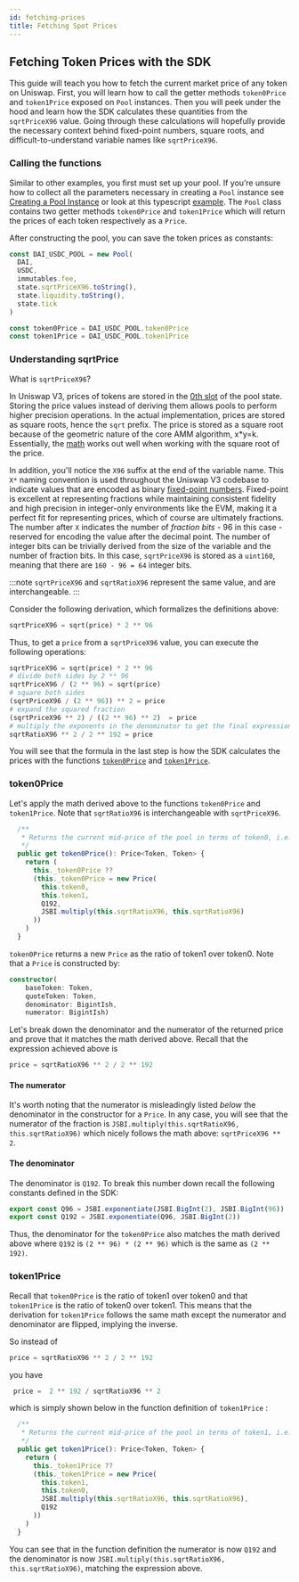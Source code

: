```yaml
---
id: fetching-prices
title: Fetching Spot Prices
---
```


## Fetching Token Prices with the SDK

This guide will teach you how to fetch the current market price of any token on Uniswap. First, you will learn how to call the getter methods `token0Price` and `token1Price` exposed on `Pool` instances. Then you will peek under the hood and learn how the SDK calculates these quantities from the `sqrtPriceX96` value. Going through these calculations will hopefully provide the necessary context behind fixed-point numbers, square roots, and difficult-to-understand variable names like `sqrtPriceX96`.

### Calling the functions

Similar to other examples, you first must set up your pool. If you’re unsure how to collect all the parameters necessary in creating a `Pool` instance see [Creating a Pool Instance](https://docs.uniswap.org/sdk/guides/creating-a-pool) or look at this typescript [example](https://github.com/Uniswap/uniswap-docs/blob/main/sdk-examples/AddAndRemoveLiquidity.tsx). The `Pool` class contains two getter methods `token0Price` and `token1Price` which will return the prices of each token respectively as a `Price`.

After constructing the pool, you can save the token prices as constants:

```typescript
const DAI_USDC_POOL = new Pool(
  DAI,
  USDC,
  immutables.fee,
  state.sqrtPriceX96.toString(),
  state.liquidity.toString(),
  state.tick
)

const token0Price = DAI_USDC_POOL.token0Price
const token1Price = DAI_USDC_POOL.token1Price
```

### Understanding sqrtPrice

What is `sqrtPriceX96`?

In Uniswap V3, prices of tokens are stored in the [0th slot](https://docs.uniswap.org/protocol/reference/core/interfaces/pool/IUniswapV3PoolState#slot0) of the pool state. Storing the price values instead of deriving them allows pools to perform higher precision operations. In the actual implementation, prices are stored as square roots, hence the `sqrt` prefix. The price is stored as a square root because of the geometric nature of the core AMM algorithm, x\*y=k. Essentially, the [math](https://uniswap.org/whitepaper-v3.pdf) works out well when working with the square root of the price.

In addition, you'll notice the `X96` suffix at the end of the variable name. This `X*` naming convention is used throughout the Uniswap V3 codebase to indicate values that are encoded as binary [fixed-point numbers](https://en.wikipedia.org/wiki/Fixed-point_arithmetic). Fixed-point is excellent at representing fractions while maintaining consistent fidelity and high precision in integer-only environments like the EVM, making it a perfect fit for representing prices, which of course are ultimately fractions. The number after `X` indicates the number of _fraction bits_ - 96 in this case - reserved for encoding the value after the decimal point. The number of integer bits can be trivially derived from the size of the variable and the number of fraction bits. In this case, `sqrtPriceX96` is stored as a `uint160`, meaning that there are `160 - 96 = 64` integer bits.

:::note
`sqrtPriceX96` and `sqrtRatioX96` represent the same value, and are interchangeable.
:::

Consider the following derivation, which formalizes the definitions above:

```python
sqrtPriceX96 = sqrt(price) * 2 ** 96
```

Thus, to get a `price` from a `sqrtPriceX96` value, you can execute the following operations:

```python
sqrtPriceX96 = sqrt(price) * 2 ** 96
# divide both sides by 2 ** 96
sqrtPriceX96 / (2 ** 96) = sqrt(price)
# square both sides
(sqrtPriceX96 / (2 ** 96)) ** 2 = price
# expand the squared fraction
(sqrtPriceX96 ** 2) / ((2 ** 96) ** 2)  = price
# multiply the exponents in the denominator to get the final expression
sqrtRatioX96 ** 2 / 2 ** 192 = price
```

You will see that the formula in the last step is how the SDK calculates the prices with the functions [`token0Price`](#token0price) and [`token1Price`](#token1price).

### token0Price

Let's apply the math derived above to the functions `token0Price` and `token1Price`. Note that `sqrtRatioX96` is interchangeable with `sqrtPriceX96`.

```typescript
  /**
   * Returns the current mid-price of the pool in terms of token0, i.e. the ratio of token1 over token0
   */
  public get token0Price(): Price<Token, Token> {
    return (
      this._token0Price ??
      (this._token0Price = new Price(
        this.token0,
        this.token1,
        Q192,
        JSBI.multiply(this.sqrtRatioX96, this.sqrtRatioX96)
      ))
    )
  }
```

`token0Price` returns a new `Price` as the ratio of token1 over token0. Note that a `Price` is constructed by:

```typescript
constructor(
    baseToken: Token,
    quoteToken: Token,
    denominator: BigintIsh,
    numerator: BigintIsh)
```

Let's break down the denominator and the numerator of the returned price and prove that it matches the math derived above. Recall that the expression achieved above is

```python
price = sqrtRatioX96 ** 2 / 2 ** 192
```

#### The numerator

It's worth noting that the numerator is misleadingly listed _below_ the denominator in the constructor for a `Price`. In any case, you will see that the numerator of the fraction is `JSBI.multiply(this.sqrtRatioX96, this.sqrtRatioX96)` which nicely follows the math above: `sqrtPriceX96 ** 2`.

#### The denominator

The denominator is `Q192`. To break this number down recall the following constants defined in the SDK:

```typescript
export const Q96 = JSBI.exponentiate(JSBI.BigInt(2), JSBI.BigInt(96))
export const Q192 = JSBI.exponentiate(Q96, JSBI.BigInt(2))
```

Thus, the denominator for the `token0Price` also matches the math derived above where `Q192` is `(2 ** 96) * (2 ** 96)` which is the same as `(2 ** 192)`.

### token1Price

Recall that `token0Price` is the ratio of token1 over token0 and that `token1Price` is the ratio of token0 over token1. This means that the derivation for `token1Price` follows the same math except the numerator and denominator are flipped, implying the inverse.

So instead of

```python
price = sqrtRatioX96 ** 2 / 2 ** 192
```

you have

```python
 price =  2 ** 192 / sqrtRatioX96 ** 2
```

which is simply shown below in the function definition of `token1Price` :

```typescript
  /**
   * Returns the current mid-price of the pool in terms of token1, i.e. the ratio of token0 over token1
   */
  public get token1Price(): Price<Token, Token> {
    return (
      this._token1Price ??
      (this._token1Price = new Price(
        this.token1,
        this.token0,
        JSBI.multiply(this.sqrtRatioX96, this.sqrtRatioX96),
        Q192
      ))
    )
  }
```

You can see that in the function definition the numerator is now `Q192` and the denominator is now `JSBI.multiply(this.sqrtRatioX96, this.sqrtRatioX96)`, matching the expression above.
